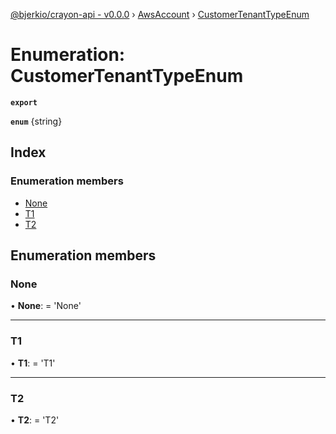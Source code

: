 [@bjerkio/crayon-api - v0.0.0](../README.md) › [AwsAccount](../modules/awsaccount.md) › [CustomerTenantTypeEnum](awsaccount.customertenanttypeenum.md)

# Enumeration: CustomerTenantTypeEnum

**`export`** 

**`enum`** {string}

## Index

### Enumeration members

* [None](awsaccount.customertenanttypeenum.md#none)
* [T1](awsaccount.customertenanttypeenum.md#t1)
* [T2](awsaccount.customertenanttypeenum.md#t2)

## Enumeration members

###  None

• **None**: =  <any> 'None'

___

###  T1

• **T1**: =  <any> 'T1'

___

###  T2

• **T2**: =  <any> 'T2'
